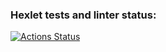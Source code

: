 ### Hexlet tests and linter status:
[![Actions Status](https://github.com/PavelDeuce/backend-project-lvl4/workflows/hexlet-check/badge.svg)](https://github.com/PavelDeuce/backend-project-lvl4/actions)